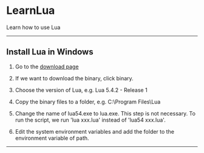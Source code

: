 # LearnLua
Learn how to use Lua

---

## Install Lua in Windows

1. Go to the [download page](https://www.lua.org/download.html)

2. If we want to download the binary, click binary.

3. Choose the version of Lua, e.g. Lua 5.4.2 - Release 1

4. Copy the binary files to a folder, e.g. C:\Program Files\Lua

5. Change the name of lua54.exe to lua.exe. This step is not necessary. To run the script, we run 'lua xxx.lua' instead of 'lua54 xxx.lua'.

6. Edit the system environment variables and add the folder to the environment variable of path. 

---